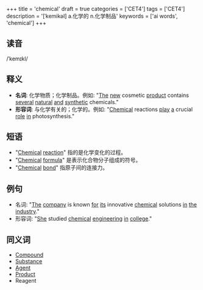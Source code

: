 +++
title = 'chemical'
draft = true
categories = ['CET4']
tags = ['CET4']
description = '[ˈkemikəl] a.化学的 n.化学制品'
keywords = ['ai words', 'chemical']
+++

## 读音
/ˈkemɪkl/

## 释义
- **名词**: 化学物质；化学制品。例如: "[The](/post/the/) [new](/post/new/) cosmetic [product](/post/product/) contains [several](/post/several/) [natural](/post/natural/) [and](/post/and/) [synthetic](/post/synthetic/) chemicals."
- **形容词**: 与化学有关的；化学的。例如: "[Chemical](/post/chemical/) reactions [play](/post/play/) [a](/post/a/) crucial [role](/post/role/) [in](/post/in/) photosynthesis."

## 短语
- "[Chemical](/post/chemical/) [reaction](/post/reaction/)" 指的是化学变化的过程。
- "[Chemical](/post/chemical/) [formula](/post/formula/)" 是表示化合物分子组成的符号。
- "[Chemical](/post/chemical/) [bond](/post/bond/)" 指原子间的连接力。

## 例句
- 名词: "[The](/post/the/) [company](/post/company/) is known [for](/post/for/) [its](/post/its/) innovative [chemical](/post/chemical/) solutions [in](/post/in/) [the](/post/the/) [industry](/post/industry/)."
- 形容词: "[She](/post/she/) studied [chemical](/post/chemical/) [engineering](/post/engineering/) [in](/post/in/) [college](/post/college/)."

## 同义词
- [Compound](/post/compound/)
- [Substance](/post/substance/)
- [Agent](/post/agent/)
- [Product](/post/product/)
- Reagent
